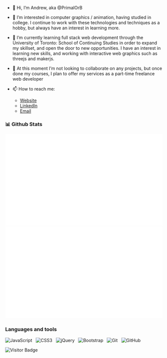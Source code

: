 - 👋 Hi, I’m Andrew, aka @PrimalOrB

- 👀 I’m interested in computer graphics / animation, having studied in college. I continue to work with these technologies and techniques as a hobby, but always have an interest in learning more.

- 🌱 I’m currently learning full stack web development through the University of Toronto: School of Continuing Studies in order to expand my skillset, and open the door to new opportunities. I have an interest in learning new skills, and working with interactive web graphics such as threejs and makerjs. 

- 💞️ At this moment I’m not looking to collaborate on any projects, but once done my courses, I plan to offer my services as a part-time freelance web developer

- 📫 How to reach me:
  * [Website](http://primalorb.github.io)
  * [LinkedIn](https://www.linkedin.com/in/andrew-ogilvie-725206153/)
  * [Email](mailto://primalorb@gmail.com)

### 📊 Github Stats
<a href='https://github.com/rahul-jha98/github-stats-transparent'> 
 
![Stats Overview](https://github.com/PrimalOrB/github-stats-transparent/blob/output/generated/overview.svg)
![Most Used Languages](https://github.com/PrimalOrB/github-stats-transparent/blob/output/generated/languages.svg)
 </a>
 
 ### Languages and tools
 ![JavaScript](https://img.shields.io/badge/-JavaScript-0e3d59?logo=javascript&style=for-the-badge)&nbsp;&nbsp;
 ![CSS3](https://img.shields.io/badge/-CSS3-0e3d59?logo=css3&style=for-the-badge)&nbsp;&nbsp;
 ![jQuery](https://img.shields.io/badge/-jQuery-0e3d59?logo=jquery&style=for-the-badge)&nbsp;&nbsp;
 ![Bootstrap](https://img.shields.io/badge/-Bootstrap-0e3d59?logo=bootstrap&style=for-the-badge)&nbsp;&nbsp;
 ![Git](https://img.shields.io/badge/-Git-0e3d59?logo=git&style=for-the-badge)&nbsp;&nbsp;
 ![GitHub](https://img.shields.io/badge/-GitHub-0e3d59?logo=github&style=for-the-badge)&nbsp;&nbsp;
 
 ![Visitor Badge](https://visitor-badge.laobi.icu/badge?page_id=PrimalOrB.PrimalOrB&title=VISITORS)
 

<!---
PrimalOrB/PrimalOrB is a ✨ special ✨ repository because its `README.md` (this file) appears on your GitHub profile.
You can click the Preview link to take a look at your changes.
--->
